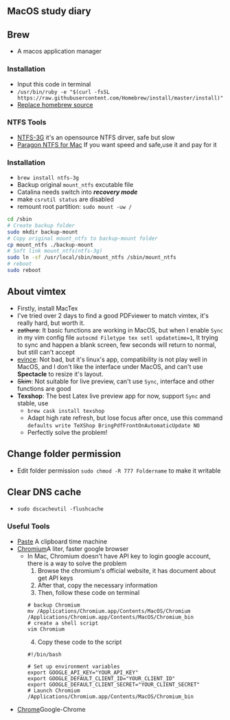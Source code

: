 ## MacOS study diary

## Brew
- A macos application manager
### Installation
- Input this code in terminal 
- `/usr/bin/ruby -e "$(curl -fsSL https://raw.githubusercontent.com/Homebrew/install/master/install)"`
- [Replace homebrew source](https://mirrors.tuna.tsinghua.edu.cn/help/homebrew/)

### NTFS Tools
- [NTFS-3G](https://www.tuxera.com/community/ntfs-3g-manual/) it's an opensource NTFS dirver, safe but slow
- [Paragon NTFS for Mac](https://www.ntfsformac.cn/xiazai.html) If you want speed and safe,use it and pay for it

### Installation
- `brew install ntfs-3g`
- Backup original `mount_ntfs` excutable file
- Catalina needs switch into ***recovery mode***
- make `csrutil status` are disabled
- remount root partition: `sudo mount -uw /`
 ```bash
cd /sbin
# Create backup folder
sudo mkdir backup-mount
# Copy original mount_ntfs to backup-mount folder
cp mount_ntfs ./backup-mount
# Soft link mount_ntfs(ntfs-3g)
sudo ln -sf /usr/local/sbin/mount_ntfs /sbin/mount_ntfs
# reboot
sudo reboot
 ```

## About vimtex
- Firstly, install MacTex
- I've tried over 2 days to find a good PDFviewer to match vimtex, it's really hard, but worth it.
- ~~zathura~~: It basic functions are working in MacOS, but when I enable `Sync` in my vim config file `autocmd Filetype tex setl updatetime=1`, It trying to sync and happen a blank screen, few seconds will return to normal, but still can't accept
- <u>evince</u>: Not bad, but it's linux's app, compatibility is not play well in MacOS, and I don't like the interface under MacOS, and can't use **Spectacle** to resize it's layout.
- ~~Skim~~: Not suitable for live preview, can't use `Sync`, interface and other functions are good
- **Texshop**: The best Latex live preview app for now, support `Sync` and stable, use
	- `brew cask install texshop`
	- Adapt high rate refresh, but lose focus after once, use this command 
	`defaults write TeXShop BringPdfFrontOnAutomaticUpdate NO`
	- Perfectly solve the problem!

## Change folder permission
- Edit folder permission `sudo chmod -R 777 Foldername` to make it writable

## Clear DNS cache
- `sudo dscacheutil -flushcache`

### Useful Tools
- [Paste](https://pasteapp.io/) A clipboard time machine
- [Chromium](http://www.chromium.org/Home)A liter, faster google browser
  - In Mac, Chromium doesn't have API key to login google account, there is a way to solve the problem
    1. Browse the chromium's official website, it has document about get API keys
	2. After that, copy the necessary information
	3. Then, follow these code on terminal
	```
	# backup Chromium
	mv /Applications/Chromium.app/Contents/MacOS/Chromium /Applications/Chromium.app/Contents/MacOS/Chromium_bin
	# create a shell script
	vim Chromium
	```
	4. Copy these code to the script
	```
	#!/bin/bash

	# Set up environment variables
	export GOOGLE_API_KEY="YOUR_API_KEY"
	export GOOGLE_DEFAULT_CLIENT_ID="YOUR_CLIENT_ID"
	export GOOGLE_DEFAULT_CLIENT_SECRET="YOUR_CLIENT_SECRET"
	# Launch Chromium
	/Applications/Chromium.app/Contents/MacOS/Chromium_bin
	```	
- [Chrome](https://www.google.cn/intl/zh-CN/chrome/)Google-Chrome
